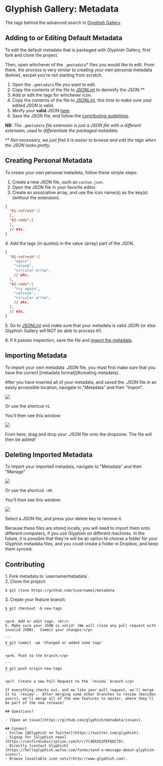 Glyphish Gallery: Metadata
================

The tags behind the advanced search in [Glyphish Gallery](https://github.com/glyphish/gallery).

## Adding to or Editing Default Metadata
To edit the default metadata that is packaged with Glyphish Gallery, first fork and clone the project.

Then, open whichever of the `.gmetadata`* files you would like to edit.  From there, the process is very similar to creating your own personal metadata (below), excpet you're not starting from scratch.

1. Open the `.gmetadata` file you want to edit.
2. Copy the contents of the file to [JSONLint](http://pro.jsonlint.com) to deminify the JSON.**
3. Add or edit the tags for whichever icon.
2. Copy the contents of the file to [JSONLint](http://pro.jsonlint.com), this time to make sure your edited JSON is valid.
4. Minify your **valid** JSON [here](http://www.httputility.net/json-minifier.aspx).
5. Save the JSON file, and follow the [contributing guidelines](#contributing).


**NB:** *The `.gmetadata` file extension is just a JSON file with a different extension, used to differentiate the packaged metadata.*

** _Not necessary, we just find it is easier to browse and edit the tags when the JSON looks pretty._

## Creating Personal Metadata
To create your own personal metadata, follow these simple steps:

1. Create a new JSON file, such as `custom.json`.
2. Open the JSON file in your favorite editor.
3. Create an associative array, and use the icon name(s) as the key(s) (without the extension).

```json
{
  "01-refresh":[
  ],
  "02-redo":[
  ],
  // etc.
}
```

<p>4. Add the tags (in quotes) in the value (array) part of the JSON.</p>

```json
{
  "01-refresh":[
    "again",
    "reload",
    "circular arrow",
    // etc.
  ],
  "02-redo":[
    "try again",
    "refresh",
    "circular arrow",
    // etc.
  ],
  // etc.
}
```
<p>5. Go to <a href='http://pro.jsonlint.com/'>JSONLint</a> and make sure that your metadata is valid JSON (or else Glyphish Gallery will NOT be able to process it!).
<p>6. If it passes inspection, save the file and <a href='#importing-metadata'>import the metadata</a>.</p>

## Importing Metadata

To import your own metadata .JSON file, you must first make sure that you have the correct [metadata format](#creating metadata).

After you have inserted all of your metadata, and saved the .JSON file in an easily accessible location, navigate to "Metadata" and then "Import".

![](https://raw.githubusercontent.com/glyphish/gallery/master/screenshots/metadata_import.png)

Or use the shortcut `⌘I`.

You'll then see this window:

![](https://raw.githubusercontent.com/glyphish/gallery/master/screenshots/import_view.png)

From here, drag and drop your .JSON file onto the dropzone.  The file will then be added!

## Deleting Imported Metadata
To import your imported metadata, navigate to "Metadata" and then "Manage"

![](https://raw.githubusercontent.com/glyphish/gallery/master/screenshots/metadata_import.png)

Or use the shortcut `⇧⌘M`.

You'll then see this window:

![](https://raw.githubusercontent.com/glyphish/gallery/master/screenshots/manage_view.png)

Select a JSON file, and press your delete key to remove it.

Because these files are stored locally, you will need to import them onto different computers, if you use Glyphish on different machines.  In the future, it is possible that they're will be an option to choose a folder for your Glyphish metadata files, and you could create a folder in Dropbox, and keep them synced.

## Contributing
<p>1. Fork metadata to `username/metadata`. <br/>
2. Clone the project:</p>

```
$ git clone https://github.com/{username}/metadata
```

<p>3. Create your feature branch:</p>

````
$ git checkout -b new-tags
```

<p>4. Add or edit tags. <br/>
5. Make sure your JSON is valid! (We will close any pull request with invalid JSON).  Commit your changes:</p>

```
$ git commit -am 'Changed or added some tags'
```

<p>6. Push to the branch:</p>

```
$ git push origin new-tags
```

<p>7. Create a new Pull Request to the `review` branch.</p>

If everything checks out, and we like your pull request, we'll merge it to `review`.  After merging some other branches to review (besides yours), we'll merge all of the new features to master, where they'll be part of the new release!

## Questions?

- [Open an issue](https://github.com/glyphish/metadata/issues).

## Connect
- Follow [@Glyphish on Twitter](https://twitter.com/glyphish).
- Signup for [Glyphish news](https://confirmsubscription.com/h/r/7C4D8263FEF6DC79).
- Directly [contact Glyphish](https://helloglyphish.wufoo.com/forms/send-a-message-about-glyphish-icons/).
- Browse [available icon sets](http://www.glyphish.com).
